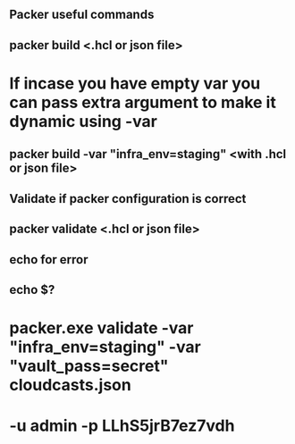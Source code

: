 ## Packer useful commands
## packer build <.hcl or json file>

# If incase you have empty var you can pass extra argument to make it dynamic using -var
## packer build -var "infra_env=staging" <with .hcl or json file>

## Validate if packer configuration is correct
## packer validate <.hcl or json file>

## echo for error
## echo $?

# packer.exe validate -var "infra_env=staging" -var "vault_pass=secret"  cloudcasts.json

# -u admin -p LLhS5jrB7ez7vdh 
